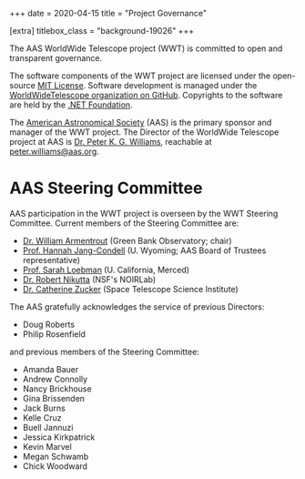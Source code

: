 +++
date = 2020-04-15
title = "Project Governance"

[extra]
titlebox_class = "background-19026"
+++

The AAS WorldWide Telescope project (WWT) is committed to open and transparent
governance.

The software components of the WWT project are licensed under the open-source
[MIT License]. Software development is managed under the
[WorldWideTelescope organization on GitHub][gh-wwt]. Copyrights to the
software are held by the [.NET Foundation][dnf].

[MIT License]: https://opensource.org/licenses/MIT
[gh-wwt]: https://github.com/WorldWideTelescope
[dnf]: https://dotnetfoundation.org/

The [American Astronomical Society][aas] (AAS) is the primary sponsor and
manager of the WWT project. The Director of the WorldWide Telescope project at
AAS is [Dr. Peter K. G. Williams][pkgw], reachable at <peter.williams@aas.org>.

[aas]: https://aas.org/
[pkgw]: https://newton.cx/~peter/


# AAS Steering Committee

AAS participation in the WWT project is overseen by the WWT Steering
Committee. Current members of the Steering Committee are:

- [Dr. William Armentrout][armentrout] (Green Bank Observatory; chair)
- [Prof. Hannah Jang-Condell][jangcondell] (U. Wyoming; AAS Board of Trustees representative)
- [Prof. Sarah Loebman][loebman] (U. California, Merced)
- [Dr. Robert Nikutta][nikutta] (NSF's NOIRLab)
- [Dr. Catherine Zucker][zucker] (Space Telescope Science Institute)

[armentrout]: http://willarmentrout.com/
[jangcondell]: http://physics.uwyo.edu/~hannah/
[loebman]: https://sarahloebman.wixsite.com/home
[nikutta]: https://datalab.noirlab.edu/people.php
[zucker]: https://catherinezucker.github.io/

The AAS gratefully acknowledges the service of previous Directors:

- Doug Roberts
- Philip Rosenfield

and previous members of the Steering Committee:

- Amanda Bauer
- Andrew Connolly
- Nancy Brickhouse
- Gina Brissenden
- Jack Burns
- Kelle Cruz
- Buell Jannuzi
- Jessica Kirkpatrick
- Kevin Marvel
- Megan Schwamb
- Chick Woodward

